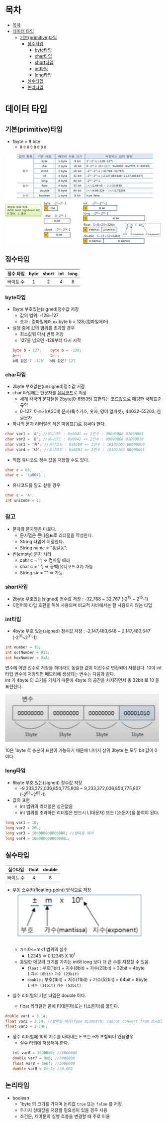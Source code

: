 # 목차
- [목차](#목차)
- [데이터 타입](#데이터-타입)
  - [기본(primitive)타입](#기본(primitive)타입)
    - [정수타입](#정수타입)
      - [byte타입](#byte타입)
      - [char타입](#char타입)
      - [short타입](#short타입)
      - [int타입](#int타입)
      - [long타입](#long타입)
    - [실수타입](#실수타입)
    - [논리타입](#논리타입)   
    
# 데이터 타입
## 기본(primitive)타입
- 1byte = 8 bite
  - `0` `0` `0` `0` `0` `0` `0` `0`

![primitiveType](../assets/image/java/primitiveType.png)

## 정수타입   

정수 타입|byte|short|int|long
:------:|:------:|:------:|:------:|:------:
바이트 수|1|2|4|8

### byte타입
- 1byte 부호있는(signed)정수값 저장
  - 값의 범위: -128~127
  - 초과 : 컴파일에러 `ex` byte b = 128;(컴파일에러)
- 실행 중에 값의 범위를 초과할 경우
  - 최소값붜 다시 반복 저장
  - 127을 넘으면 -128부터 다시 시작
  ```java
  byte b = 127;    byte b = -128;
  b++;             b--;
  b의 값은 ? -128   b의 값은? 127
  ```
### char타입   

- 2byte 부호없는(unsigned)정수값 저장
- char 타입에는 한문자를 [유니코드](http://www.unicode.org)로 저장
  - 세계 각국의 문자들을 2byte(0-65535) 표현되는 코드값으로 매핑한 국제표준규약
  - 0-127: 아스키(ASCII) 문자(특수기호, 숫자, 영어 알파벳), 44032-55203: 한글문자
- 하나의 문자 리터럴은 작은 따옴표(')로 감싸야 한다.
```java
char var1 = 'A'; //유니코드 : 0x0041 => 2진수 : 00000000 01000001
char var2 = 'B'; //유니코드 : 0x0042 => 2진수 : 00000000 01000010
char var3 = '가'; //유니코드 : 0xAC00 => 2진수 : 10101100 00000000
char var4 = '나'; //유니코드 : 0xAC01 => 2진수 : 10101100 00000001
```
- 직접 유니코드 정수 값을 저장할 수도 있다.
```java
char c = 65;
char c = '\u0041';
```
- 유니코드를 알고 싶을 경우
```java
char c = 'A';
int uniCode = c;
```
`참고`
-
- 문자와 문자열은 다르다.
  - 문자열은 큰따옴표로 리터럴을 작성한다.
  - String 타입에 저장한다.
  - String name = "홍길동";
- 빈(empty) 문자 처리
  - cahr c = ''; => 컴파일 에러
  - char c = ' '; => 공백(유니코드:32) 가능
  - String str = "" => 가능

### short타입
- 2byte 부호있는(signed) 정수값 저장 : -32,768 ~ 32,767 (-2<sup>15</sup> ~ 2<sup>15</sup>-1)
- C언어와 타입 호환을 위해 사용되며 비교적 자바에서는 잘 사용되지 않는 타입

### int타입
- 4byte 부호 있는(signed) 정수값 저장 : -2,147,483,648 ~ 2,147,483,647 (-2<sup>31</sup>~2<sup>31</sup>-1)
```java
int number = 10;
int octNumber = 012;
int hexNumber = 0xA;
```
변수에 어떤 진수로 저장을 하더라도 동일한 값이 이진수로 변환되어 저장된다. 10이 int 타입 변수에 저장되면 메모리에 생성되는 변수는 다음과 같다.   
int 가 4byte 의 크기를 가지기 때문에 4byte 의 공간을 차지하면서 총 32bit 로 10 을 표현한다.

![intTypeByte](../assets/image/java/intTypeByte.png)

10은 1byte 로 충분히 표현이 가능하기 때문에 나머지 상위 3byte 는 모두 bit 값이 0 이다.

### long타입
- 8byte 부호 있는(signed) 정수값 저장
  - -9,233,372,036,854,775,808 ~ 9,233,372,036,854,775,807 (-2<sup>63</sup>~2<sup>63</sup>-1)
- 값의 표현
  - int 범위의 리터럴은 상관없음
  - int 범위를 초과하는 리터럴은 반드시 L(대문자) 또는 l(소문자)을 붙여야 된다.
```java
long var1 = 10;
long var2 = 20L;
long var3 = 100000000000000; //컴파일 에러
long var4 = 100000000000000L;
```

## 실수타입

실수타입|float|double
:------:|:------:|:------:
바이트 수|4|8

- 부동 소수점(floating-point) 방식으로 저장   
![실수타입](../assets/image/java/실수타입.png)   

  - `가수`:0<=m<1 범위의 실수
    - 1.2345 => 0.12345 X 10<sup>1</sup>
  - 동일한 메모리 크기를 가지는 int와 long 보다 더 큰 수를 저장할 수 있음
    - `float` : 부호(1bit) + 지수(8bit) + 가수(23bit) = 32bit = 4byte   
`1` `지수 (8bit)` `가수 (23bit)`   
    - `double` : 부호(1bit) + 지수(11bit) + 가수(52bit) = 64bit = 8byte   
    `1` `지수 (11bit)` `가수 (52bit)`  
- 실수 리터럴의 기본 타입은 double 이다.
  - float 리터럴은 끝에 F(대문자)또는 f(소문자)를 붙인다.   
```java
double var1 = 3.14;
float var2 = 3.14; //컴파일 에러(Type mismatch; cannot convert from double to float)
float var3 = 3.14F;
```
- 정수 리터럴에 10의 지수를 나타내는 E 또는 e가 포함되어 있을경우
  - 실수 타입에 저장해야 한다.
  ```java
  int var6 = 3000000; //3000000
  double var7 = 3e6; //3000000
  float var8 = 3e6f; //3000000
  double var8 = 2e-3; //0.002
  ```
## 논리타입
 - boolean
    - 1byte 의 크기를 가지며 논리값 `true` 또는 `false` 를 저장
    - 두가지 상태값을 저장할 필요성이 있을 경우 사용
    - 조건문, 제어문의 실행 흐름을 변경할 때 주로 이용